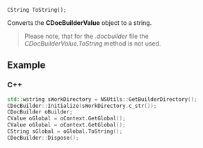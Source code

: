 `CString ToString();`

Converts the **CDocBuilderValue** object to a string.

> Please note, that for the *.docbuilder* file the *CDocBuilderValue.ToString* method is not used.

## Example

### C++

```cpp
std::wstring sWorkDirectory = NSUtils::GetBuilderDirectory();
CDocBuilder::Initialize(sWorkDirectory.c_str());
CDocBuilder oBuilder;
CValue oGlobal = oContext.GetGlobal();
CValue oGlobal = oContext.GetGlobal();
CString sGlobal = oGlobal.ToString();
CDocBuilder::Dispose();
```
